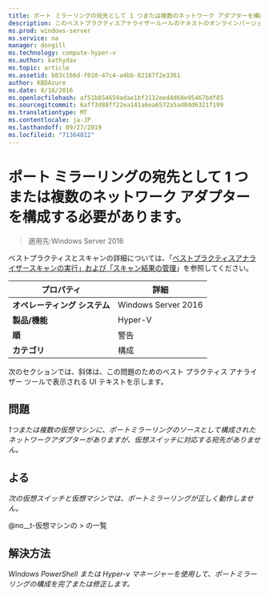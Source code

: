 ```yaml
---
title: ポート ミラーリングの宛先として 1 つまたは複数のネットワーク アダプターを構成する必要があります。
description: このベストプラクティスアナライザールールのテキストのオンラインバージョン。
ms.prod: windows-server
ms.service: na
manager: dongill
ms.technology: compute-hyper-v
ms.author: kathydav
ms.topic: article
ms.assetid: b83c166d-f010-47c4-a4bb-02167f2e3361
author: KBDAzure
ms.date: 8/16/2016
ms.openlocfilehash: af51b854659adae1bf3132eed4d68e95467bdf85
ms.sourcegitcommit: 6aff3d88ff22ea141a6ea6572a5ad8dd6321f199
ms.translationtype: MT
ms.contentlocale: ja-JP
ms.lasthandoff: 09/27/2019
ms.locfileid: "71364812"
---
```

# <a name="one-or-more-network-adapters-should-be-configured-as-the-destination-for-port-mirroring"></a>ポート ミラーリングの宛先として 1 つまたは複数のネットワーク アダプターを構成する必要があります。

>適用先:Windows Server 2016

ベストプラクティスとスキャンの詳細については、「[ベストプラクティスアナライザースキャンの実行」および「スキャン結果の管理](https://go.microsoft.com/fwlink/p/?LinkID=223177)」を参照してください。  
  
|プロパティ|詳細|  
|-|-|  
|**オペレーティング システム**|Windows Server 2016|  
|**製品/機能**|Hyper-V|  
|**順**|警告|  
|**カテゴリ**|構成|  
  
次のセクションでは、斜体は、この問題のためのベスト プラクティス アナライザー ツールで表示される UI テキストを示します。  
  
## <a name="issue"></a>**問題**  
*1つまたは複数の仮想マシンに、ポートミラーリングのソースとして構成されたネットワークアダプターがありますが、仮想スイッチに対応する宛先がありません。*  
  
## <a name="impact"></a>**よる**  
*次の仮想スイッチと仮想マシンでは、ポートミラーリングが正しく動作しません。*  
  
@no__t-仮想マシンの > の一覧  
  
## <a name="resolution"></a>**解決方法**  
*Windows PowerShell または Hyper-v マネージャーを使用して、ポートミラーリングの構成を完了または修正します。*  
  


